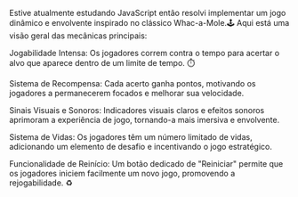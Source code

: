 Estive atualmente estudando JavaScript então resolvi implementar um jogo dinâmico e envolvente inspirado no clássico Whac-a-Mole.🕹 Aqui está uma visão geral das mecânicas principais:

Jogabilidade Intensa: Os jogadores correm contra o tempo para acertar o alvo que aparece dentro de um limite de tempo. ⏱️

Sistema de Recompensa: Cada acerto ganha pontos, motivando os jogadores a permanecerem focados e melhorar sua velocidade.

Sinais Visuais e Sonoros: Indicadores visuais claros e efeitos sonoros aprimoram a experiência de jogo, tornando-a mais imersiva e envolvente.

Sistema de Vidas: Os jogadores têm um número limitado de vidas, adicionando um elemento de desafio e incentivando o jogo estratégico.

Funcionalidade de Reinício: Um botão dedicado de "Reiniciar" permite que os jogadores iniciem facilmente um novo jogo, promovendo a rejogabilidade. ♻️
